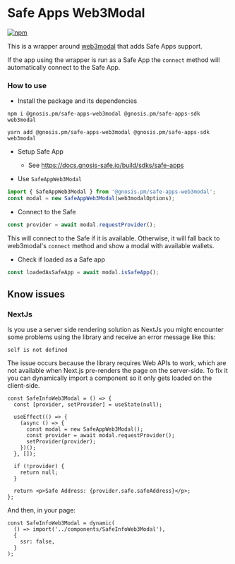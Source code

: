 # Safe Apps Web3Modal

[![npm](https://img.shields.io/npm/v/@gnosis.pm/safe-apps-web3modal)](https://www.npmjs.com/package/@gnosis.pm/safe-apps-web3modal)

This is a wrapper around [web3modal](https://github.com/Web3Modal/web3modal) that adds Safe Apps support.

If the app using the wrapper is run as a Safe App the `connect` method will automatically connect to the Safe App.

### How to use

- Install the package and its dependencies

```
npm i @gnosis.pm/safe-apps-web3modal @gnosis.pm/safe-apps-sdk web3modal

yarn add @gnosis.pm/safe-apps-web3modal @gnosis.pm/safe-apps-sdk web3modal
```

- Setup Safe App

  - See https://docs.gnosis-safe.io/build/sdks/safe-apps

- Use `SafeAppWeb3Modal`

```js
import { SafeAppWeb3Modal } from '@gnosis.pm/safe-apps-web3modal';
const modal = new SafeAppWeb3Modal(web3modalOptions);
```

- Connect to the Safe

```js
const provider = await modal.requestProvider();
```

This will connect to the Safe if it is available. Otherwise, it will fall back to web3modal's `connect` method and show a modal with available wallets.

- Check if loaded as a Safe app

```js
const loadedAsSafeApp = await modal.isSafeApp();
```

## Know issues

### NextJs

Is you use a server side rendering solution as NextJs you might encounter some problems using the library and receive an error message like this:

`self is not defined`

The issue occurs because the library requires Web APIs to work, which are not available when Next.js pre-renders the page on the server-side. To fix it you can dynamically import a component so it only gets loaded on the client-side.

```
const SafeInfoWeb3Modal = () => {
  const [provider, setProvider] = useState(null);

  useEffect(() => {
    (async () => {
      const modal = new SafeAppWeb3Modal();
      const provider = await modal.requestProvider();
      setProvider(provider);
    })();
  }, []);

  if (!provider) {
    return null;
  }

  return <p>Safe Address: {provider.safe.safeAddress}</p>;
};
```

And then, in your page:

```
const SafeInfoWeb3Modal = dynamic(
  () => import('../components/SafeInfoWeb3Modal'),
  {
    ssr: false,
  }
);
```
